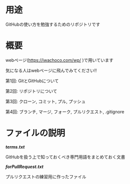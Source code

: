 # 用途

GitHubの使い方を勉強するためのリポジトリです

# 概要

webページ(https://iwachoco.com/wp/ )で用いています

気になる人はwebページに飛んでみてください!!

第1回: GitとGitHubについて

第2回: リポジトリについて

第3回: クローン, コミット, プル, プッシュ

第4回: ブランチ, マージ, フォーク, プルリクエスト, .gitignore

# ファイルの説明

***terms.txt***

GitHubを扱う上で知っておくべき専門用語をまとめておく文書

***forPullRequest.txt***

プルリクエストの練習用に作ったファイル
